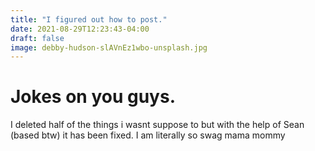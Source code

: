 ```yaml
---
title: "I figured out how to post."
date: 2021-08-29T12:23:43-04:00
draft: false
image: debby-hudson-slAVnEz1wbo-unsplash.jpg
---
```


# Jokes on you  guys.
I deleted half of the things i wasnt suppose to but with the help of Sean (based btw) it has been fixed. I am literally so swag mama mommy 
